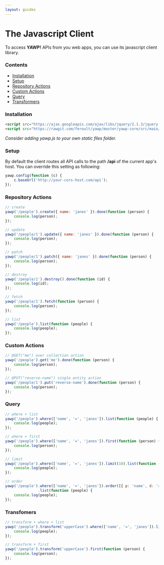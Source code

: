 ```yaml
---
layout: guides
---
```

# The Javascript Client

To access __YAWP!__ APIs from you web apps, you can use its javascript client library.

### Contents

- [Installation](#installation)
- [Setup](#setup)
- [Repository Actions](#repository-actions)
- [Custom Actions](#custom-actions)
- [Query](#query)
- [Transformers](#transformers)

### Installation

~~~ html
<script src="https://ajax.googleapis.com/ajax/libs/jquery/2.1.3/jquery.min.js"></script>
<script src="https://rawgit.com/feroult/yawp/master/yawp-core/src/main/js/yawp.js"></script>
~~~ 

_Consider adding yawp.js to your own static files folder._

### Setup

By default the client routes all API calls to the path __/api__ of the current app's host.
You can override this setting as following:

~~~ javascript
yawp.config(function (c) {
    c.baseUrl('http://your-cors-host.com/api');
});
~~~

### Repository Actions
~~~ javascript
// create
yawp('/people').create({ name: 'janes' }).done(function (person) {
    console.log(person);
});

// update
yawp('/people/1').update({ name: 'janes' }).done(function (person) {
    console.log(person);
});

// patch
yawp('/people/1').patch({ name: 'janes' }).done(function (person) {
    console.log(person);
});

// destroy
yawp('/people/1').destroy().done(function (id) {
    console.log(id);
});

// fetch
yawp('/people/1').fetch(function (person) {
    console.log(person);
});

// list
yawp('/people').list(function (people) {
    console.log(people);
});
~~~

### Custom Actions

~~~ javascript
// @GET("me") over collection action 
yawp('/people').get('me').done(function (person) {
    console.log(person);
});

// @PUT("reverse-name") single entity action
yawp('/people/1').put('reverse-name').done(function (person) {
    console.log(person);
});
~~~

### Query 

~~~ javascript
// where + list
yawp('/people').where(['name', '=', 'janes']).list(function (people) {
    console.log(people);
});

// where + first
yawp('/people').where(['name', '=', 'janes']).first(function (person) {
    console.log(person);
});

// limit
yawp('/people').where(['name', '=', 'janes']).limit(10).list(function (people) {
    console.log(people);
});

// order
yawp('/people').where(['name', '=', 'janes']).order([{ p: 'name', d: 'asc'}])
               .list(function (people) {
    console.log(people);
});
~~~

### Transfomers

~~~ javascript
// transform + where + list
yawp('/people').transform('upperCase').where(['name', '=', 'janes']).list(function (people) {
    console.log(people);
});

// transform + first
yawp('/people').transform('upperCase').first(function (person) {
    console.log(person);
});
~~~

